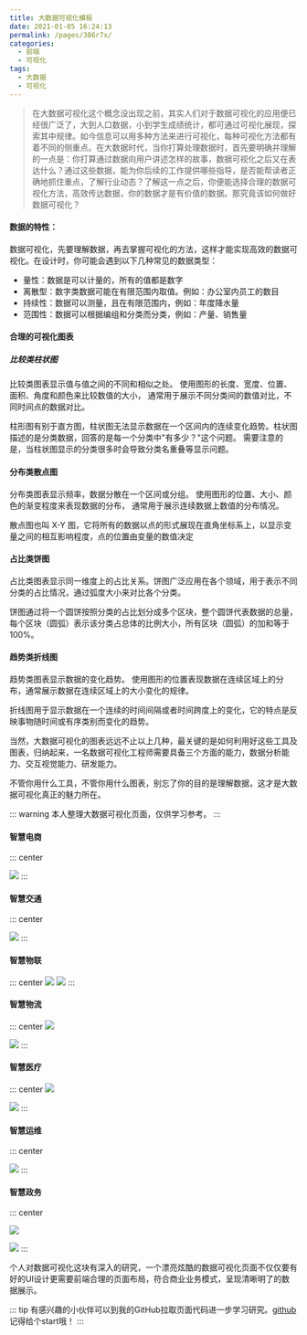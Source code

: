 ```yaml
---
title: 大数据可视化模板
date: 2021-01-05 16:24:13
permalink: /pages/386r7x/
categories:
  - 前端
  - 可视化
tags:
  - 大数据
  - 可视化
---
```


>在大数据可视化这个概念没出现之前，其实人们对于数据可视化的应用便已经很广泛了，大到人口数据，小到学生成绩统计，都可通过可视化展现，探索其中规律。如今信息可以用多种方法来进行可视化，每种可视化方法都有着不同的侧重点。在大数据时代，当你打算处理数据时，首先要明确并理解的一点是：你打算通过数据向用户讲述怎样的故事，数据可视化之后又在表达什么？通过这些数据，能为你后续的工作提供哪些指导，是否能帮读者正确地抓住重点，了解行业动态？了解这一点之后，你便能选择合理的数据可视化方法，高效传达数据，你的数据才是有价值的数据。那究竟该如何做好数据可视化？

#### 数据的特性：
数据可视化，先要理解数据，再去掌握可视化的方法，这样才能实现高效的数据可视化。在设计时，你可能会遇到以下几种常见的数据类型：

- 量性：数据是可以计量的，所有的值都是数字
- 离散型：数字类数据可能在有限范围内取值。例如：办公室内员工的数目
- 持续性：数据可以测量，且在有限范围内，例如：年度降水量
- 范围性：数据可以根据编组和分类而分类，例如：产量、销售量
#### 合理的可视化图表

##### 比较类柱状图
比较类图表显示值与值之间的不同和相似之处。 使用图形的长度、宽度、位置、面积、角度和颜色来比较数值的大小， 通常用于展示不同分类间的数值对比，不同时间点的数据对比。

柱形图有别于直方图，柱状图无法显示数据在一个区间内的连续变化趋势。柱状图描述的是分类数据，回答的是每一个分类中"有多少？"这个问题。 需要注意的是，当柱状图显示的分类很多时会导致分类名重叠等显示问题。

#### 分布类散点图

分布类图表显示频率，数据分散在一个区间或分组。 使用图形的位置、大小、颜色的渐变程度来表现数据的分布， 通常用于展示连续数据上数值的分布情况。

散点图也叫 X-Y 图，它将所有的数据以点的形式展现在直角坐标系上，以显示变量之间的相互影响程度，点的位置由变量的数值决定

#### 占比类饼图
占比类图表显示同一维度上的占比关系。饼图广泛应用在各个领域，用于表示不同分类的占比情况，通过弧度大小来对比各个分类。

饼图通过将一个圆饼按照分类的占比划分成多个区块，整个圆饼代表数据的总量，每个区块（圆弧）表示该分类占总体的比例大小，所有区块（圆弧）的加和等于 100%。

#### 趋势类折线图

趋势类图表显示数据的变化趋势。 使用图形的位置表现数据在连续区域上的分布，通常展示数据在连续区域上的大小变化的规律。

折线图用于显示数据在一个连续的时间间隔或者时间跨度上的变化，它的特点是反映事物随时间或有序类别而变化的趋势。


当然，大数据可视化的图表远远不止以上几种，最关键的是如何利用好这些工具及图表，归纳起来，一名数据可视化工程师需要具备三个方面的能力，数据分析能力、交互视觉能力、研发能力。

不管你用什么工具，不管你用什么图表，别忘了你的目的是理解数据，这才是大数据可视化真正的魅力所在。

::: warning
本人整理大数据可视化页面，仅供学习参考。
:::

#### 智慧电商

::: center
  
  ![](https://cdn.jsdelivr.net/gh/Ezuy-Lee/RainzeDrawingBed/media/1.png)
:::

#### 智慧交通
::: center
  
 ![](https://cdn.jsdelivr.net/gh/Ezuy-Lee/RainzeDrawingBed/media/23.png)
:::
#### 智慧物联
::: center
  ![](https://cdn.jsdelivr.net/gh/Ezuy-Lee/RainzeDrawingBed/media/21.png)
  ![](https://cdn.jsdelivr.net/gh/Ezuy-Lee/RainzeDrawingBed/media/31.png)
:::
#### 智慧物流
::: center
  ![](https://cdn.jsdelivr.net/gh/Ezuy-Lee/RainzeDrawingBed/media/5.png)
  
  ![](https://cdn.jsdelivr.net/gh/Ezuy-Lee/RainzeDrawingBed/media/7.png)
:::
#### 智慧医疗
::: center
  ![](https://cdn.jsdelivr.net/gh/Ezuy-Lee/RainzeDrawingBed/media/8.png)
  
  ![](https://cdn.jsdelivr.net/gh/Ezuy-Lee/RainzeDrawingBed/media/81.png)
:::
#### 智慧运维
::: center
  
  ![](https://cdn.jsdelivr.net/gh/Ezuy-Lee/RainzeDrawingBed/media/9.png)
:::
#### 智慧政务
::: center
  
![](https://cdn.jsdelivr.net/gh/Ezuy-Lee/RainzeDrawingBed/media/11.png)

![](https://cdn.jsdelivr.net/gh/Ezuy-Lee/RainzeDrawingBed/media/12.png)
:::

个人对数据可视化这块有深入的研究，一个漂亮炫酷的数据可视化页面不仅仅要有好的UI设计更需要前端合理的页面布局，符合商业业务模式，呈现清晰明了的数据展示。


::: tip
有感兴趣的小伙伴可以到我的GitHub拉取页面代码进一步学习研究。[github](https://github.com/Ezuy-Lee/liyuze-frontEnd)
记得给个start哦！
:::